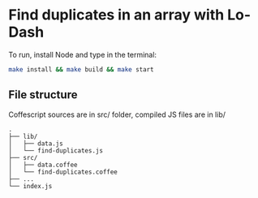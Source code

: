 # Find duplicates in an array with Lo-Dash

To run, install Node and type in the terminal:

```bash
make install && make build && make start
```

## File structure

Coffescript sources are in src/ folder, compiled JS files are in lib/

```
.
├── lib/
│   ├── data.js
│   └── find-duplicates.js
├── src/
│   ├── data.coffee
│   └── find-duplicates.coffee
├── ...
└── index.js
```
